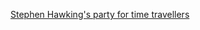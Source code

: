 ---
layout: post
wordpress_id: 1652
wordpress_url: http://noesbueno.com/archives/1652
date: '2013-10-02 14:58:57 -0500'
date_gmt: '2013-10-02 19:58:57 -0500'
body: |
  <p><a href="http://kottke.org/13/10/stephen-hawkings-party-for-time-travellers">Stephen Hawking's party for time travellers</a></p>
---